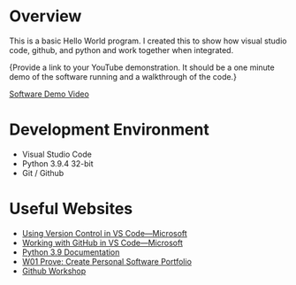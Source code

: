 # Overview

This is a basic Hello World program. I created this to show how visual studio code, github, and python and work together when integrated.

{Provide a link to your YouTube demonstration.  It should be a one minute demo of the software running and a walkthrough of the code.}

[Software Demo Video](https://youtu.be/Wn8gDYTqwWM)

# Development Environment

* Visual Studio Code
* Python 3.9.4 32-bit
* Git / Github


# Useful Websites
* [Using Version Control in VS Code—Microsoft](https://code.visualstudio.com/docs/editor/versioncontrol)
* [Working with GitHub in VS Code—Microsoft](https://code.visualstudio.com/docs/editor/github)
* [Python 3.9 Documentation](https://docs.python.org/3/)
* [W01 Prove: Create Personal Software Portfolio](https://byui-cse.github.io/cse310-course/lesson01/01-prove.html)
* [Github Workshop](https://video.byui.edu/media/t/1_zyyx43ke)